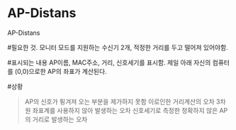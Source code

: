 # AP-Distans
AP-Distans

#필요한 것.
모니터 모드를 지원하는 수신기 2개, 적정한 거리를 두고 떨어져 있어야함.

#표시되는 내용
AP이름, MAC주소, 거리, 신호세기를 표시함.
제일 아래 자신의 컴퓨터를 (0,0)으로한 AP의 좌표가 계산된다.

#상황
> AP의 신호가 튕겨져 오는 부분을 제가하지 못함
> 이로인한 거리계산의 오차
> 3차원 좌표계를 사용하지 않아 발생하는 오차
> 신호세기로 측정한 정확하지 않은 AP의 거리로 발생하는 오차
 
